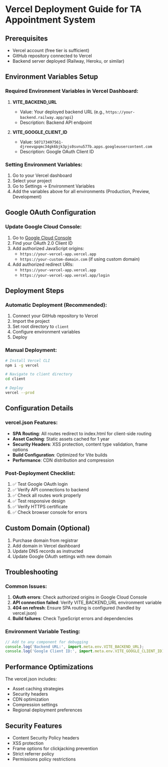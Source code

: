 # Vercel Deployment Guide for TA Appointment System

## Prerequisites
- Vercel account (free tier is sufficient)
- GitHub repository connected to Vercel
- Backend server deployed (Railway, Heroku, or similar)

## Environment Variables Setup

### Required Environment Variables in Vercel Dashboard:

1. **VITE_BACKEND_URL**
   - Value: Your deployed backend URL (e.g., `https://your-backend.railway.app/api`)
   - Description: Backend API endpoint

2. **VITE_GOOGLE_CLIENT_ID**
   - Value: `507173497561-djreevqpqmc34gk6bjk3pjs0svnu577b.apps.googleusercontent.com`
   - Description: Google OAuth Client ID

### Setting Environment Variables:

1. Go to your Vercel dashboard
2. Select your project
3. Go to Settings → Environment Variables
4. Add the variables above for all environments (Production, Preview, Development)

## Google OAuth Configuration

### Update Google Cloud Console:

1. Go to [Google Cloud Console](https://console.cloud.google.com/apis/credentials)
2. Find your OAuth 2.0 Client ID
3. Add authorized JavaScript origins:
   - `https://your-vercel-app.vercel.app`
   - `https://your-custom-domain.com` (if using custom domain)
4. Add authorized redirect URIs:
   - `https://your-vercel-app.vercel.app`
   - `https://your-vercel-app.vercel.app/login`

## Deployment Steps

### Automatic Deployment (Recommended):

1. Connect your GitHub repository to Vercel
2. Import the project
3. Set root directory to `client`
4. Configure environment variables
5. Deploy

### Manual Deployment:

```bash
# Install Vercel CLI
npm i -g vercel

# Navigate to client directory
cd client

# Deploy
vercel --prod
```

## Configuration Details

### vercel.json Features:

- **SPA Routing**: All routes redirect to index.html for client-side routing
- **Asset Caching**: Static assets cached for 1 year
- **Security Headers**: XSS protection, content type validation, frame options
- **Build Configuration**: Optimized for Vite builds
- **Performance**: CDN distribution and compression

### Post-Deployment Checklist:

1. ✅ Test Google OAuth login
2. ✅ Verify API connections to backend
3. ✅ Check all routes work properly
4. ✅ Test responsive design
5. ✅ Verify HTTPS certificate
6. ✅ Check browser console for errors

## Custom Domain (Optional)

1. Purchase domain from registrar
2. Add domain in Vercel dashboard
3. Update DNS records as instructed
4. Update Google OAuth settings with new domain

## Troubleshooting

### Common Issues:

1. **OAuth errors**: Check authorized origins in Google Cloud Console
2. **API connection failed**: Verify VITE_BACKEND_URL environment variable
3. **404 on refresh**: Ensure SPA routing is configured (handled by vercel.json)
4. **Build failures**: Check TypeScript errors and dependencies

### Environment Variable Testing:

```javascript
// Add to any component for debugging
console.log('Backend URL:', import.meta.env.VITE_BACKEND_URL);
console.log('Google Client ID:', import.meta.env.VITE_GOOGLE_CLIENT_ID);
```

## Performance Optimizations

The vercel.json includes:

- Asset caching strategies
- Security headers
- CDN optimization
- Compression settings
- Regional deployment preferences

## Security Features

- Content Security Policy headers
- XSS protection
- Frame options for clickjacking prevention
- Strict referrer policy
- Permissions policy restrictions